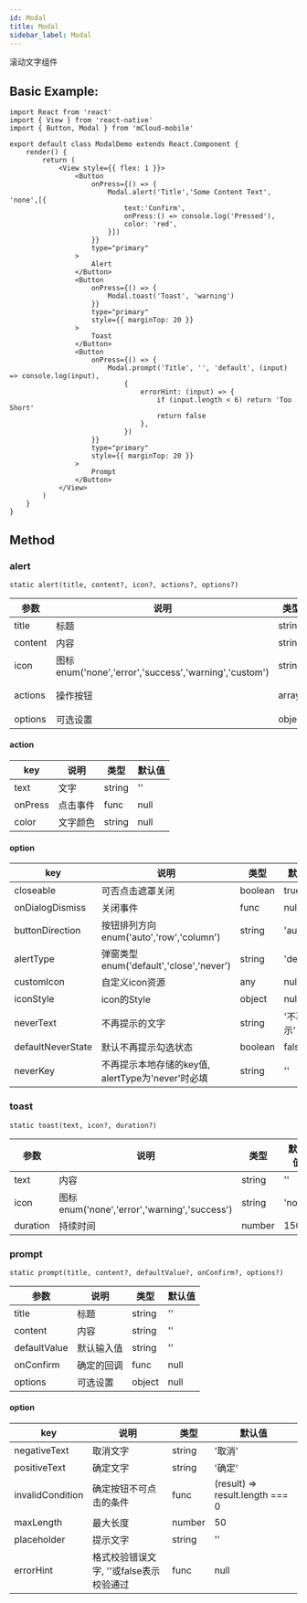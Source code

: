 ```yaml
---
id: Modal
title: Modal
sidebar_label: Modal
---
```


滚动文字组件

## Basic Example:

```SnackPlayer name=modal-simple
import React from 'react'
import { View } from 'react-native'
import { Button, Modal } from 'mCloud-mobile'

export default class ModalDemo extends React.Component {
    render() {
        return (
            <View style={{ flex: 1 }}>
                <Button
                    onPress={() => {
                        Modal.alert('Title','Some Content Text', 'none',[{
                            text:'Confirm',
                            onPress:() => console.log('Pressed'),
                            color: 'red',
                        }])
                    }}
                    type="primary"
                >
                    Alert
                </Button>
                <Button
                    onPress={() => {
                        Modal.toast('Toast', 'warning')
                    }}
                    type="primary"
                    style={{ marginTop: 20 }}
                >
                    Toast
                </Button>
                <Button
                    onPress={() => {
                        Modal.prompt('Title', '', 'default', (input) => console.log(input),
                            {
                                errorHint: (input) => {
                                    if (input.length < 6) return 'Too Short'
                                    return false
                                },
                            })
                    }}
                    type="primary"
                    style={{ marginTop: 20 }}
                >
                    Prompt
                </Button>
            </View>
        )
    }
}
```

## Method

### alert

```
static alert(title, content?, icon?, actions?, options?)
```

参数 | 说明 | 类型 | 默认值
----|-----|------|------
| title    | 标题  |   string   |   ''  |
| content    | 内容 | string | ''|
| icon  | 图标 enum('none','error','success','warning','custom') | string | 'none' |
| actions   | 操作按钮  | array<action> |    [{text:'确定'}]  |
| options    | 可选设置 | object |   null  |

#### action

key | 说明 | 类型 | 默认值
----|-----|------|------
| text    | 文字  |   string   |   ''  |
| onPress    | 点击事件 | func | null |
| color  | 文字颜色 | string | null |

#### option

key | 说明 | 类型 | 默认值
----|-----|------|------
| closeable    | 可否点击遮罩关闭  |   boolean   |   true  |
| onDialogDismiss    | 关闭事件 | func | null |
| buttonDirection  | 按钮排列方向 enum('auto','row','column') | string | 'auto' |
| alertType  | 弹窗类型 enum('default','close','never')| string | 'default' |
| customIcon  | 自定义icon资源 | any | null |
| iconStyle  | icon的Style | object | null |
| neverText  | 不再提示的文字 | string | '不再提示' |
| defaultNeverState  | 默认不再提示勾选状态 | boolean | false |
| neverKey  | 不再提示本地存储的key值, alertType为'never'时必填 | string | '' |

### toast

```
static toast(text, icon?, duration?)
```

参数 | 说明 | 类型 | 默认值
----|-----|------|------
| text    | 内容  |   string   |   ''  |
| icon  | 图标 enum('none','error','warning','success') | string | 'none' |
| duration   | 持续时间  | number |    1500  |

### prompt

```
static prompt(title, content?, defaultValue?, onConfirm?, options?)
```

参数 | 说明 | 类型 | 默认值
----|-----|------|------
| title    | 标题  |   string   |   ''  |
| content    | 内容 | string | ''|
| defaultValue  | 默认输入值 | string | '' |
| onConfirm   | 确定的回调  | func |    null  |
| options    | 可选设置 | object |   null  |

#### option

key | 说明 | 类型 | 默认值
----|-----|------|------
| negativeText    | 取消文字  | string | '取消' |
| positiveText    | 确定文字 | string | '确定' |
| invalidCondition  | 确定按钮不可点击的条件 | func | (result) => result.length === 0 |
| maxLength  | 最大长度 | number | 50 |
| placeholder  | 提示文字 | string | '' |
| errorHint  | 格式校验错误文字, ''或false表示校验通过 | func | null |
